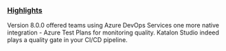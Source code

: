 ### [Highlights](https://docs.katalon.com/katalon-studio/new/what-is-new.html)

Version 8.0.0 offered teams using Azure DevOps Services one more native integration - Azure Test Plans for monitoring quality. Katalon Studio indeed plays a quality gate in your CI/CD pipeline.
